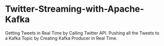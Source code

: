 # Twitter-Streaming-with-Apache-Kafka
Getting Tweets in Real Time by Calling Twitter API. Pushing all the Tweets to a Kafka Topic by Creating Kafka Producer in Real Time.
